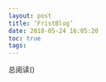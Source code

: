 ```yaml
---
layout: post
title: ‘FristBlog’
date: 2018-05-24 16:05:20
toc: true
tags:
---
```



总阅读(<span id="busuanzi_value_page_pv"></span>)
